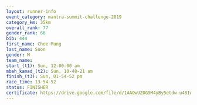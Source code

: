 ```yaml
---
layout: runner-info 
event_category: mantra-summit-challenge-2019 
category_km: 35km 
overall_rank: 77
gender_rank: 66
bib: 444
first_name: Chee Mung
last_name: Soon
gender: M
team_name: 
start_(t1): Sun, 12-00-00 am
mbah_kamad_(t2): Sun, 10-48-21 am
finish_(t3): Sun, 01-54-52 pm
race_time: 13-54-52
status: FINISHER
certificate: https://drive.google.com/file/d/1AAOwUZ0G9M4yBy5etdw-u48IwgFojOY0/view?usp=sharing
---
```

